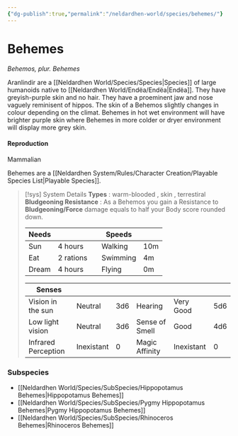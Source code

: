 ```yaml
---
{"dg-publish":true,"permalink":"/neldardhen-world/species/behemes/"}
---
```


# Behemes
*Behemos, plur. Behemes*

Aranlindir are a [[Neldardhen World/Species/Species\|Species]] of large humanoids native to [[Neldardhen World/Endëa/Endëa\|Endëa]]. They have greyish-purple skin and no hair.  They have a proeminent jaw and nose vaguely reminisent of hippos.
The skin of a Behemos slightly changes in colour depending on the climat. Behemes in hot wet environment will have brighter purple skin where Behemes in more colder or dryer environment will display more grey skin.


#### Reproduction
Mammalian

Behemes are a [[Neldardhen System/Rules/Character Creation/Playable Species List\|Playable Species]].

> [!sys] System Details
> **Types** : warm-blooded , skin , terrestiral 
> **Bludgeoning Resistance** : As a Behemos you gain a Resistance to **Bludgeoning/Force** damage equals to half your Body score rounded down.
> 
> | **Needs** |           |     | **Speeds** |     |
> | --------- | --------- | --- | ---------- | --- |
> | Sun       | 4 hours   |     | Walking    | 10m |
> | Eat       | 2 rations |     | Swimming   | 4m  |
> | Dream     | 4 hours   |     | Flying     | 0m  |
> 
> | **Senses**          |            |     |                |            |     |
> | ------------------- | ---------- | --- | -------------- | ---------- | --- |
> | Vision in the sun   | Neutral    | 3d6 | Hearing        | Very Good  | 5d6 |
> | Low light vision    | Neutral    | 3d6 | Sense of Smell | Good       | 4d6 |
> | Infrared Perception | Inexistant | 0   | Magic Affinity | Inexistant | 0   |

### Subspecies
- [[Neldardhen World/Species/SubSpecies/Hippopotamus Behemes\|Hippopotamus Behemes]]
- [[Neldardhen World/Species/SubSpecies/Pygmy Hippopotamus Behemes\|Pygmy Hippopotamus Behemes]]
- [[Neldardhen World/Species/SubSpecies/Rhinoceros Behemes\|Rhinoceros Behemes]]
